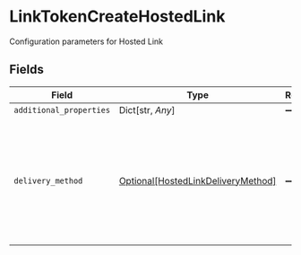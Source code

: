 # LinkTokenCreateHostedLink

Configuration parameters for Hosted Link


## Fields

| Field                                                                                                                                                                                        | Type                                                                                                                                                                                         | Required                                                                                                                                                                                     | Description                                                                                                                                                                                  |
| -------------------------------------------------------------------------------------------------------------------------------------------------------------------------------------------- | -------------------------------------------------------------------------------------------------------------------------------------------------------------------------------------------- | -------------------------------------------------------------------------------------------------------------------------------------------------------------------------------------------- | -------------------------------------------------------------------------------------------------------------------------------------------------------------------------------------------- |
| `additional_properties`                                                                                                                                                                      | Dict[str, *Any*]                                                                                                                                                                             | :heavy_minus_sign:                                                                                                                                                                           | N/A                                                                                                                                                                                          |
| `delivery_method`                                                                                                                                                                            | [Optional[HostedLinkDeliveryMethod]](../../models/shared/hostedlinkdeliverymethod.md)                                                                                                        | :heavy_minus_sign:                                                                                                                                                                           | How Plaid should deliver the Plaid Link session to the customer.<br/>'sms' will deliver via SMS. Must pass `user.phone_number`.<br/>'email' will deliver via email. Must pass `user.email_address`.<br/> |